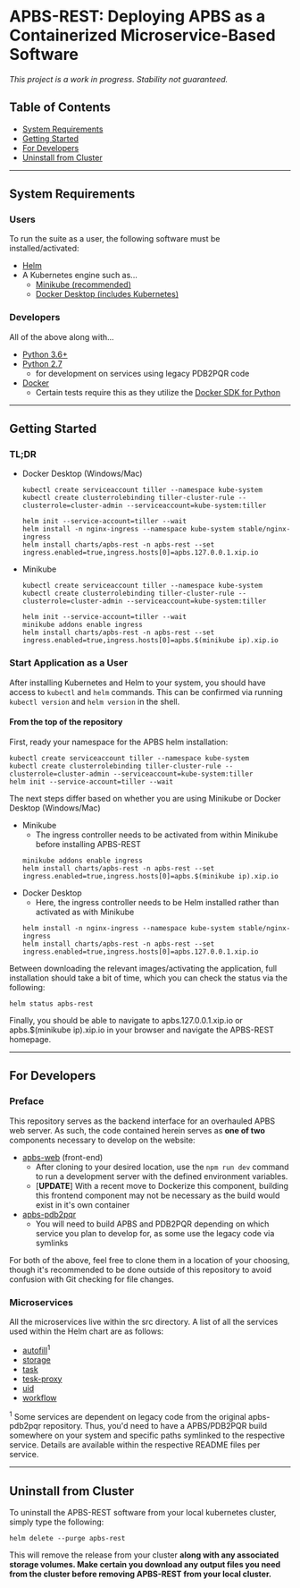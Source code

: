 # APBS-REST: Deploying APBS as a Containerized Microservice-Based Software

*This project is a work in progress. Stability not guaranteed.*

## Table of Contents
* [System Requirements](#system-requirements)
* [Getting Started](#getting-started)
* [For Developers](#for-developers)
* [Uninstall from Cluster](#uninstall-from-cluster)
<!-- * [Setup](##Setup)
* [Execution](##Execution) -->

<hr/>

## System Requirements
### Users
To run the suite as a user, the following software must be installed/activated:
- [Helm](https://helm.sh/) 
- A Kubernetes engine such as...
    - [Minikube (recommended)](https://kubernetes.io/docs/tasks/tools/install-minikube/)
    - [Docker Desktop (includes Kubernetes)](https://www.docker.com/products/docker-desktop)
### Developers
All of the above along with...
- [Python 3.6+](https://www.python.org/downloads/)
- [Python 2.7](https://www.python.org/downloads/release/python-2716/)
    - for development on services using legacy PDB2PQR code
- [Docker](https://docs.docker.com/install/)
    - Certain tests require this as they utilize the [Docker SDK for Python](https://docker-py.readthedocs.io/en/stable/)

<hr/>

## Getting Started

### TL;DR
- Docker Desktop (Windows/Mac)
    ```shell
    kubectl create serviceaccount tiller --namespace kube-system
    kubectl create clusterrolebinding tiller-cluster-rule --clusterrole=cluster-admin --serviceaccount=kube-system:tiller
    
    helm init --service-account=tiller --wait
    helm install -n nginx-ingress --namespace kube-system stable/nginx-ingress
    helm install charts/apbs-rest -n apbs-rest --set ingress.enabled=true,ingress.hosts[0]=apbs.127.0.0.1.xip.io
    ```

- Minikube
    ```shell
    kubectl create serviceaccount tiller --namespace kube-system
    kubectl create clusterrolebinding tiller-cluster-rule --clusterrole=cluster-admin --serviceaccount=kube-system:tiller

    helm init --service-account=tiller --wait
    minikube addons enable ingress
    helm install charts/apbs-rest -n apbs-rest --set ingress.enabled=true,ingress.hosts[0]=apbs.$(minikube ip).xip.io
    ```


### Start Application as a User

After installing Kubernetes and Helm to your system, you should have access to ```kubectl``` and ```helm``` commands. This can be confirmed via running ```kubectl version``` and ```helm version``` in the shell.

#### From the top of the repository
First, ready your namespace for the APBS helm installation:
```shell
kubectl create serviceaccount tiller --namespace kube-system
kubectl create clusterrolebinding tiller-cluster-rule --clusterrole=cluster-admin --serviceaccount=kube-system:tiller
helm init --service-account=tiller --wait
```

The next steps differ based on whether you are using Minikube or Docker Desktop (Windows/Mac)
- Minikube
    - The ingress controller needs to be activated from within Minikube before installing APBS-REST
    ```shell
    minikube addons enable ingress
    helm install charts/apbs-rest -n apbs-rest --set ingress.enabled=true,ingress.hosts[0]=apbs.$(minikube ip).xip.io
    ```
- Docker Desktop
    - Here, the ingress controller needs to be Helm installed rather than activated as with Minikube
    ```shell
    helm install -n nginx-ingress --namespace kube-system stable/nginx-ingress
    helm install charts/apbs-rest -n apbs-rest --set ingress.enabled=true,ingress.hosts[0]=apbs.127.0.0.1.xip.io
    ```

Between downloading the relevant images/activating the application, full installation should take a bit of time, which you can check the status via the following:
```shell
helm status apbs-rest
```

Finally, you should be able to navigate to apbs.127.0.0.1.xip.io or apbs.$(minikube ip).xip.io in your browser and navigate the APBS-REST homepage.

<hr/>


## For Developers

### Preface
This repository serves as the backend interface for an overhauled APBS web server.  As such, the code contained herein serves as **one of two** components necessary to develop on the website:
* [apbs-web](https://github.com/Eo300/apbs-web) (front-end)
  * After cloning to your desired location, use the ```npm run dev``` command to run a development server with the defined environment variables.
  * [**UPDATE**] With a recent move to Dockerize this component, building this frontend component may not be necessary as the build would exist in it's own container
* [apbs-pdb2pqr](https://github.com/Electrostatics/apbs-pdb2pqr)  
  * You will need to build APBS and PDB2PQR depending on which service you plan to develop for, as some use the legacy code via symlinks

For both of the above, feel free to clone them in a location of your choosing, though it's recommended to be done outside of this repository to avoid confusion with Git checking for file changes.

### Microservices

All the microservices live within the src directory. A list of all the services used within the Helm chart are as follows:
- [autofill](src/autofill)<sup>1</sup>
- [storage](src/storage)
- [task](src/task)
- [tesk-proxy](src/tesk)
- [uid](src/uid)
- [workflow](src/v2_workflow)

<sup>1</sup> Some services are dependent on legacy code from the original apbs-pdb2pqr repository.  Thus, you'd need to have a APBS/PDB2PQR build somewhere on your system and specific paths symlinked to the respective service.  Details are available within the respective README files per service.

<hr/>

## Uninstall from Cluster
To uninstall the APBS-REST software from your local kubernetes cluster, simply type the following:
```
helm delete --purge apbs-rest
```
This will remove the release from your cluster **along with any associated storage volumes.  Make certain you download any output files you need from the cluster before removing APBS-REST from your local cluster.**

<!-- ## Setup
### Initiate Python virtualenv "./venv/"  
From the repository root, run [initVenv.sh](initVenv.sh), which will build a Python virtualenv at "./venv" and installs the necessary Python modules within it.
```shell
./initVenv.sh
```

### Create Symbolic Link to Your PDB2PQR Build Directory
From the repository root:
```shell
ln -s <PATH TO PDB2PQR BUILD DIRECTORY> ./pdb2pqr_build
```

### Copy edited PDB2PQR *.py files into build directory  
From the repository root, copy the related PDB2PQR files ([main_cgi.py](src/pdb2pqr_build_materials/main_cgi.py), [apbs_cgi.py](src/pdb2pqr_build_materials/apbs_cgi.py), and [querystatus.py](src/pdb2pqr_build_materials/querystatus.py)) into the build directory as they are modified to work with the Flask server
```shell
cp main_cgi.py apbs_cgi.py querystatus.py ./pdb2pqr_build/.
```  
Alternatively, you may create a symbolic link to the aforementioned files instead. **(This is recommended if editing the files as it'd remove the need to constantly copy/paste to see new changes)**

## Execution
### To run the Flask server (Python virtualenv is recommended)
* Usage of a Python virtual environment is recommended (see "Initiate Python virtualenv './venv/'" above)

* Install the latest version of Flask (should already be installed if [initVenv.sh](initVenv.sh) was run)

* From the **repository root**, set the appropriate environment variables for running/debug and have at it
```shell
export FLASK_APP=server.py
export FLASK_DEBUG=1
flask run
``` -->
